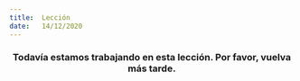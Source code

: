 ```yaml
---
title:  Lección
date:   14/12/2020
---
```


### <center>Todavía estamos trabajando en esta lección. Por favor, vuelva más tarde.</center>